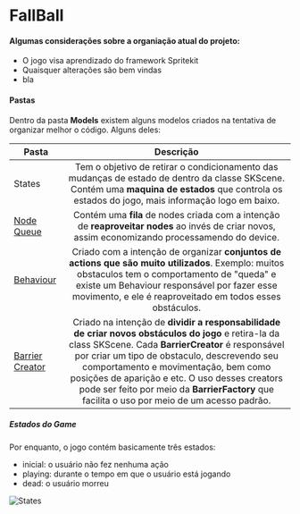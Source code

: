 # FallBall

#### Algumas considerações sobre a organiação atual do projeto:
* O jogo visa aprendizado do framework Spritekit
* Quaisquer alterações são bem vindas
* bla


#### Pastas

Dentro da pasta **Models** existem alguns modelos criados na tentativa de organizar melhor o código. Alguns deles:

| Pasta        | Descrição           |
| ------------- |:-------------:|
| States        | Tem o objetivo de retirar o condicionamento das mudanças de estado de dentro da classe SKScene. Contém uma **maquina de estados** que controla os estados do jogo, mais informação logo em baixo.|
| [Node Queue](https://github.com/EliasPaulinoAndrade/FallBall/blob/master/FallBall/Models/Node%20Queue/NodeQueue.md)      | Contém uma **fila** de nodes criada com a intenção de **reaproveitar nodes** ao invés de criar novos, assim economizando processamendo do device.|
| [Behaviour](https://github.com/EliasPaulinoAndrade/FallBall/blob/master/FallBall/Models/Behaviour/Behaviour.md) | Criado com a intenção de organizar **conjuntos de actions que são muito utilizados**. Exemplo:  muitos obstaculos tem o comportamento de "queda" e existe um Behaviour responsável por fazer esse movimento, e ele é reaproveitado em todos esses obstáculos. |
| [Barrier Creator](https://github.com/EliasPaulinoAndrade/FallBall/blob/master/FallBall/Models/Barrier%20Creator/BarrierCreator.md) | Criado na intenção de **dividir a responsabilidade de criar novos obstáculos do jogo** e retira-la da class SKScene. Cada **BarrierCreator** é responsável por criar um tipo de obstaculo, descrevendo seu comportamento e movimentação, bem como posições de aparição e etc. O uso desses creators pode ser feito por meio da **BarrierFactory** que facilita o uso por meio de um acesso padrão.|

##### Estados do Game
Por enquanto, o jogo contém basicamente três estados:
* inicial: o usuário não fez nenhuma ação
* playing: durante o tempo em que o usuário está jogando
* dead: o usuário morreu

![States](https://i.imgur.com/OivXW1j.png)
